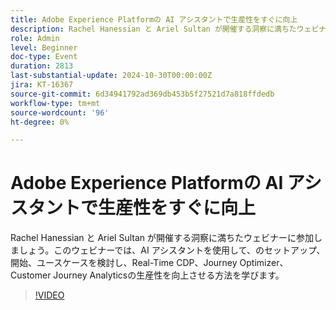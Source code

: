 ```yaml
---
title: Adobe Experience Platformの AI アシスタントで生産性をすぐに向上
description: Rachel Hanessian と Ariel Sultan が開催する洞察に満ちたウェビナーに参加しましょう。このウェビナーでは、AI アシスタントを使用して、のセットアップ、開始、ユースケースを検討し、Real-Time CDP、Journey Optimizer、Customer Journey Analyticsの生産性を向上させる方法を学びます。
role: Admin
level: Beginner
doc-type: Event
duration: 2813
last-substantial-update: 2024-10-30T00:00:00Z
jira: KT-16367
source-git-commit: 6d34941792ad369db453b5f27521d7a818ffdedb
workflow-type: tm+mt
source-wordcount: '96'
ht-degree: 0%

---
```



# Adobe Experience Platformの AI アシスタントで生産性をすぐに向上

Rachel Hanessian と Ariel Sultan が開催する洞察に満ちたウェビナーに参加しましょう。このウェビナーでは、AI アシスタントを使用して、のセットアップ、開始、ユースケースを検討し、Real-Time CDP、Journey Optimizer、Customer Journey Analyticsの生産性を向上させる方法を学びます。

>[!VIDEO](https://video.tv.adobe.com/v/3435344/?learn=on)
